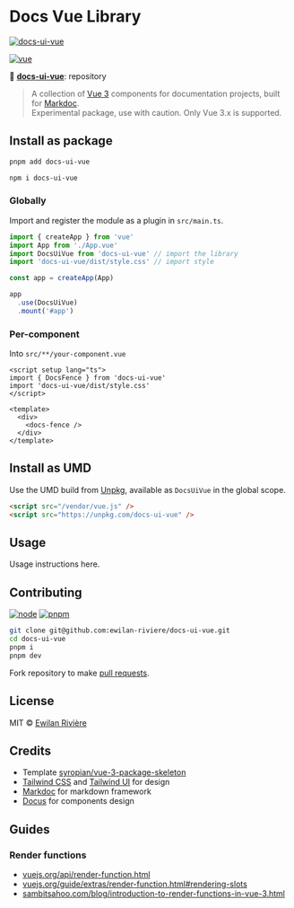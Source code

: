 # Docs Vue Library

[![docs-ui-vue](https://img.shields.io/npm/v/docs-ui-vue.svg?style=flat-square&color=cb3837&logo=npm&logoColor=ffffff)](https://www.npmjs.com/package/docs-ui-vue)
<!-- [![tests](https://github.com/ewilan-riviere/docs-ui-vue/actions/workflows/test.yml/badge.svg?branch=main)](https://github.com/ewilan-riviere/docs-ui-vue/actions/workflows/test.yml) -->
[![vue](https://img.shields.io/static/v1?label=Vue&message=v3.x&color=4FC08D&style=flat-square&logo=vue.js&logoColor=ffffff)](https://vuejs.org)

📀 [**docs-ui-vue**](https://gitlab.com/ewilan-riviere/docs-ui-vue): repository  

> A collection of [Vue 3](https://vuejs.org) components for documentation projects, built for [Markdoc](https://markdoc.io).  
> Experimental package, use with caution. Only Vue 3.x is supported.

## Install as package

```bash
pnpm add docs-ui-vue
```

```bash
npm i docs-ui-vue
```

### Globally

Import and register the module as a plugin in `src/main.ts`.

```ts
import { createApp } from 'vue'
import App from './App.vue'
import DocsUiVue from 'docs-ui-vue' // import the library
import 'docs-ui-vue/dist/style.css' // import style

const app = createApp(App)

app
  .use(DocsUiVue)
  .mount('#app')
```

### Per-component

Into `src/**/your-component.vue`

```vue
<script setup lang="ts">
import { DocsFence } from 'docs-ui-vue'
import 'docs-ui-vue/dist/style.css'
</script>

<template>
  <div>
    <docs-fence />
  </div>
</template>
```

## Install as UMD

Use the UMD build from [Unpkg](https://unpkg.com/docs-ui-vue), available as `DocsUiVue` in the global scope.

```html
<script src="/vendor/vue.js" />
<script src="https://unpkg.com/docs-ui-vue" />
```

## Usage

Usage instructions here.

## Contributing

[![node](https://img.shields.io/static/v1?label=Node&message=v14.18&color=339933&style=flat-square&logo=node.js&logoColor=ffffff)](https://nodejs.org/en)
[![pnpm](https://img.shields.io/static/v1?label=pnpm&message=v7.x&color=F69220&style=flat-square&logo=pnpm&logoColor=ffffff)](https://pnpm.io)

```bash
git clone git@github.com:ewilan-riviere/docs-ui-vue.git
cd docs-ui-vue
pnpm i
pnpm dev
```

Fork repository to make [pull requests](https://github.com/ewilan-riviere/docs-ui-vue/pulls).

## License

MIT © [Ewilan Rivière](https://github.com/ewilan-riviere)

## Credits

- Template [syropian/vue-3-package-skeleton](https://github.com/syropian/vue-3-package-skeleton)
- [Tailwind CSS](https://tailwindcss.com) and [Tailwind UI](https://tailwindui.com) for design
- [Markdoc](https://markdoc.io) for markdown framework
- [Docus](https://docus.com) for components design

## Guides

### Render functions

- [vuejs.org/api/render-function.html](https://vuejs.org/api/render-function.html)
- [vuejs.org/guide/extras/render-function.html#rendering-slots](https://vuejs.org/guide/extras/render-function.html#rendering-slots)
- [sambitsahoo.com/blog/introduction-to-render-functions-in-vue-3.html](https://sambitsahoo.com/blog/introduction-to-render-functions-in-vue-3.html)
